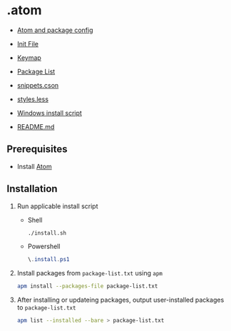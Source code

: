 # .atom

-	[Atom and package config](../config.cson "")
-	[Init File](../init.coffee "init.coffee")
-	[Keymap](../keymap.cson "keymap.cson")
-	[Package List](../package-list.txt "package-list.txt")
-	[snippets.cson](../snippets.cson "snippets.cson")
-	[styles.less](../styles.less "styles.less")

-	[Windows install script](../install.ps1)

-	[README.md](../README.md)

## Prerequisites

-	Install [Atom](https://atom.io)

## Installation

1.	Run applicable install script
	-	Shell
	
		```sh
		./install.sh
		```

	-	Powershell
		
		```powershell
		\.install.ps1
		```

2.	Install packages from `package-list.txt` using `apm`

	```sh
	apm install --packages-file package-list.txt
	```

3.	After installing or updateing packages, output user-installed packages to `package-list.txt`

	```sh
	apm list --installed --bare > package-list.txt
	```

[//]: # (TODO: add shell script)